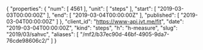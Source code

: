 {
  "properties": {
    "num": [
      4561
    ],
    "unit": [
      "steps"
    ],
    "start": [
      "2019-03-03T00:00:00Z"
    ],
    "end": [
      "2019-03-04T00:00:00Z"
    ],
    "published": [
      "2019-03-04T00:00:00Z"
    ]
  },
  "client_id": "https://www-api.jvt.me/fit",
  "date": "2019-03-04T00:00:00Z",
  "kind": "steps",
  "h": "h-measure",
  "slug": "2019/03/sahvc",
  "aliases": [
    "/mf2/b37ec90d-46bf-4905-9da7-76cde98606c2/"
  ]
}
